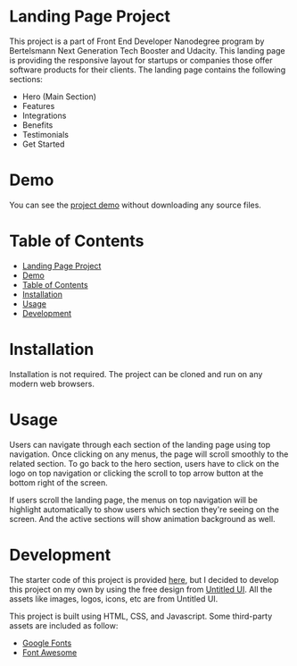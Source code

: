 # Landing Page Project

This project is a part of Front End Developer Nanodegree program by Bertelsmann Next Generation Tech Booster and Udacity. This landing page is providing the responsive layout for startups or companies those offer software products for their clients. The landing page contains the following sections:

-   Hero (Main Section)
-   Features
-   Integrations
-   Benefits
-   Testimonials
-   Get Started

# Demo

You can see the [project demo](https://sirilaktem.github.io/udacity-landing-page-project) without downloading any source files.

# Table of Contents

* [Landing Page Project](#project-title)
* [Demo](#demo)
* [Table of Contents](#table-of-contents)
* [Installation](#installation)
* [Usage](#usage)
* [Development](#development)

# Installation

Installation is not required. The project can be cloned and run on any modern web browsers.

# Usage

Users can navigate through each section of the landing page using top navigation. Once clicking on any menus, the page will scroll smoothly to the related section. To go back to the hero section, users have to click on the logo on top navigation or clicking the scroll to top arrow button at the bottom right of the screen.

If users scroll the landing page, the menus on top navigation will be highlight automatically to show users which section they're seeing on the screen. And the active sections will show animation background as well.

# Development

The starter code of this project is provided [here](https://github.com/udacity/fend/tree/refresh-2019/projects/landing-page), but I decided to develop this project on my own by using the free design from [Untitled UI](https://www.untitledui.com/). All the assets like images, logos, icons, etc are from Untitled UI.

This project is built using HTML, CSS, and Javascript. Some third-party assets are included as follow:

-   [Google Fonts](https://fonts.google.com/)
-   [Font Awesome](https://fontawesome.com/)
